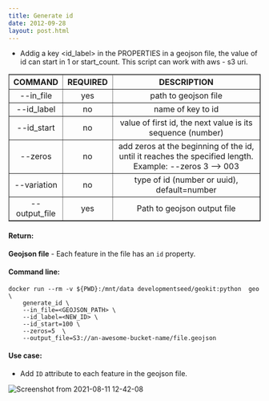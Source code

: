 ```yaml
---
title: Generate id
date: 2012-09-28
layout: post.html
---
```


- Addig a key <id_label> in the PROPERTIES in a geojson file, the value of id can start in 1 or start_count. This script can work with aws - s3 uri.

<table border>
	<tr>
		<th style="width: 20%;">COMMAND</th> 
        <th style="width: 20%;">REQUIRED</th> 
        <th style="width: 60%;">DESCRIPTION</th>
	</tr>
	<tr>
		<td style="text-align: center; vertical-align: middle;">--in_file</td> 
        <td style="text-align: center; vertical-align: middle;">yes</td>
        <td style="text-align: center; vertical-align: middle;">path to geojson file</td>
	</tr>
    <tr>
		<td style="text-align: center; vertical-align: middle;">--id_label</td> 
        <td style="text-align: center; vertical-align: middle;">no</td>
        <td style="text-align: center; vertical-align: middle;">name of key to id</td>
	</tr>
    <tr>
		<td style="text-align: center; vertical-align: middle;">--id_start</td> 
        <td style="text-align: center; vertical-align: middle;">no</td>
        <td style="text-align: center; vertical-align: middle;">value of first id, the next value is its sequence (number)</td>
	</tr>
    <tr>
		<td style="text-align: center; vertical-align: middle;">--zeros</td> 
        <td style="text-align: center; vertical-align: middle;">no</td>
        <td style="text-align: center; vertical-align: middle;">add zeros at the beginning of the id, until it reaches the specified length. Example: --zeros 3 --> 003</td>
	</tr>
    <tr>
		<td style="text-align: center; vertical-align: middle;">--variation</td> 
        <td style="text-align: center; vertical-align: middle;">no</td>
        <td style="text-align: center; vertical-align: middle;">type of id (number or uuid), default=number</td>
	</tr>
    <tr>
		<td style="text-align: center; vertical-align: middle;">--output_file</td> 
        <td style="text-align: center; vertical-align: middle;">yes</td>
        <td style="text-align: center; vertical-align: middle;">Path to geojson output file</td>
	</tr>
</table>

#### Return:

**Geojson file** - Each feature in the file has an `id` property.

#### Command line:

```
docker run --rm -v ${PWD}:/mnt/data developmentseed/geokit:python  geo \
    generate_id \
    --in_file=<GEOJSON_PATH> \
    --id_label=<NEW_ID> \
    --id_start=100 \
    --zeros=5  \
    --output_file=S3://an-awesome-bucket-name/file.geojson
```

#### Use case:

- Add `ID` attribute to each feature in the geojson file.

![Screenshot from 2021-08-11 12-42-08](https://user-images.githubusercontent.com/11504548/129077460-a8bc7773-6bb8-48c2-9cc4-59b786bdb2bf.png)

